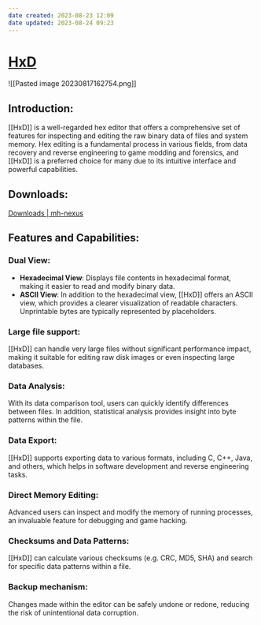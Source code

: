 ```yaml
---
date created: 2023-08-23 12:09
date updated: 2023-08-24 09:23
---
```


# [HxD](https://mh-nexus.de/en/hxd/)

![[Pasted image 20230817162754.png]]

## Introduction:

[[HxD]] is a well-regarded hex editor that offers a comprehensive set of features for inspecting and editing the raw binary data of files and system memory. Hex editing is a fundamental process in various fields, from data recovery and reverse engineering to game modding and forensics, and [[HxD]] is a preferred choice for many due to its intuitive interface and powerful capabilities.

## Downloads:

[Downloads | mh-nexus](https://mh-nexus.de/en/downloads.php?product=HxD)

## Features and Capabilities:

### **Dual View**:

- **Hexadecimal View**: Displays file contents in hexadecimal format, making it easier to read and modify binary data.
- **ASCII View**: In addition to the hexadecimal view, [[HxD]] offers an ASCII view, which provides a clearer visualization of readable characters. Unprintable bytes are typically represented by placeholders.

### **Large file support**:

[[HxD]] can handle very large files without significant performance impact, making it suitable for editing raw disk images or even inspecting large databases.

### **Data Analysis**:

With its data comparison tool, users can quickly identify differences between files. In addition, statistical analysis provides insight into byte patterns within the file.

### **Data Export**:

[[HxD]] supports exporting data to various formats, including C, C++, Java, and others, which helps in software development and reverse engineering tasks.

### **Direct Memory Editing**:

Advanced users can inspect and modify the memory of running processes, an invaluable feature for debugging and game hacking.

### **Checksums and Data Patterns**:

[[HxD]] can calculate various checksums (e.g. CRC, MD5, SHA) and search for specific data patterns within a file.

### **Backup mechanism**:

Changes made within the editor can be safely undone or redone, reducing the risk of unintentional data corruption.
